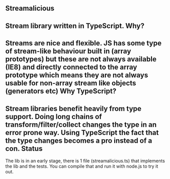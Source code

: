 Streamalicious
----
Stream library written in TypeScript.
Why?
----
Streams are nice and flexible. JS has some type of stream-like behaviour built in (array prototypes) but these are not always available (IE8) and directly connected to the array prototype which means they are not always usable for non-array stream like objects (generators etc)
Why TypeScript?
----
Stream libraries benefit heavily from type support. Doing long chains of transform/filter/collect changes the type in an error prone way. Using TypeScript the fact that the type changes becomes a pro instead of a con.
Status
----
The lib is in an early stage, there is 1 file (streamalicious.ts) that implements the lib and the tests. You can compile that and run it with node.js to try it out.
